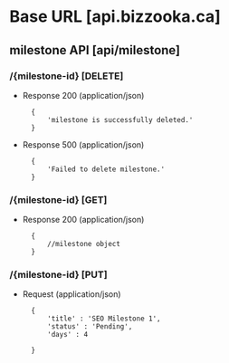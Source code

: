 # Base URL [api.bizzooka.ca]

## milestone API [api/milestone]

### /{milestone-id} [DELETE]

+ Response 200 (application/json)

        {
            'milestone is successfully deleted.'
        }

+ Response 500 (application/json)

        {
            'Failed to delete milestone.'
        }

### /{milestone-id} [GET]

+ Response 200 (application/json)

        {
            //milestone object
        }

### /{milestone-id} [PUT]

+ Request (application/json)

        {
            'title' : 'SEO Milestone 1',
            'status' : 'Pending',
            'days' : 4

        }